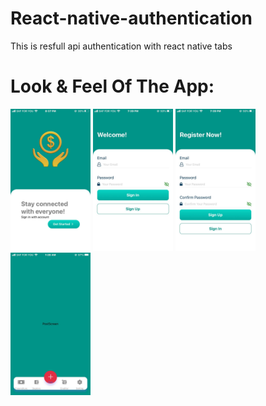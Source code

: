 # React-native-authentication
This is resfull api authentication with react native
tabs
# Look & Feel Of The App:

<div>
<img src="./assets/files/img3.jpeg" width="128"/>
<img src="./assets/files/img1.jpeg" width="128"/>
<img src="./assets/files/img2.jpeg" width="128"/>
<img src="./assets/files/img4.jpeg" width="128"/>
</div>
<!-- <br/>
<br/> -->
<!-- <div>
[<img src="./assets/files/video1.mp4" width="50%">](./assets/files/video1.mp4 "Now in Android: 55")
</div> -->